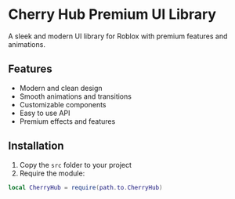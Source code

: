 # Cherry Hub Premium UI Library

A sleek and modern UI library for Roblox with premium features and animations.

## Features

- Modern and clean design
- Smooth animations and transitions
- Customizable components
- Easy to use API
- Premium effects and features

## Installation

1. Copy the `src` folder to your project
2. Require the module:
```lua
local CherryHub = require(path.to.CherryHub)